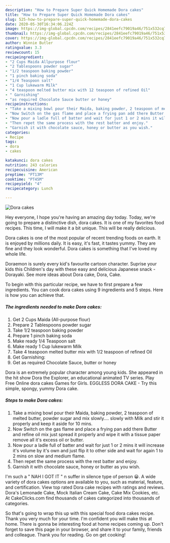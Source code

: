 ```yaml
---
description: "How to Prepare Super Quick Homemade Dora cakes"
title: "How to Prepare Super Quick Homemade Dora cakes"
slug: 525-how-to-prepare-super-quick-homemade-dora-cakes
date: 2020-05-30T16:34:06.224Z
image: https://img-global.cpcdn.com/recipes/2841eefc79019a46/751x532cq70/dora-cakes-recipe-main-photo.jpg
thumbnail: https://img-global.cpcdn.com/recipes/2841eefc79019a46/751x532cq70/dora-cakes-recipe-main-photo.jpg
cover: https://img-global.cpcdn.com/recipes/2841eefc79019a46/751x532cq70/dora-cakes-recipe-main-photo.jpg
author: Winnie Butler
ratingvalue: 3.3
reviewcount: 15
recipeingredient:
- "2 Cups Maida Allpurpose flour"
- "2 Tablespoons powder sugar"
- "1/2 teaspoon baking powder"
- "1 pinch baking soda"
- "1/4 Teaspoon salt"
- "1 Cup lukewarm Milk"
- "4 teaspoon melted butter mix with 12 teaspoon of refined Oil"
- " Garnishing"
- "as required Chocolate Sauce butter or honey"
recipeinstructions:
- "Take a mixing bowl pour their Maida, baking powder, 2 teaspoon of melted butter, powder sugar and mix slowly.... slowly with Milk and stir it properly and keep it aside for 10 mins."
- "Now Switch on the gas flame and place a frying pan add there Butter and refine oil mix just spread it properly and wipe it with a tissue paper remove all it&#39;s excess oil or butter."
- "Now pour a ladle full of batter and wait for just 1 or 2 mins it will increase it&#39;s volume by it&#39;s own and just flip it to other side and wait for again 1 to 2 mins on slow and medium flame."
- "Then repet the same process with the rest batter and enjoy."
- "Garnish it with chocolate sauce, honey or butter as you wish."
categories:
- Recipe
tags:
- dora
- cakes

katakunci: dora cakes 
nutrition: 243 calories
recipecuisine: American
preptime: "PT13M"
cooktime: "PT45M"
recipeyield: "4"
recipecategory: Lunch

---
```



![Dora cakes](https://img-global.cpcdn.com/recipes/2841eefc79019a46/751x532cq70/dora-cakes-recipe-main-photo.jpg)

Hey everyone, I hope you're having an amazing day today. Today, we're going to prepare a distinctive dish, dora cakes. It is one of my favorites food recipes. This time, I will make it a bit unique. This will be really delicious.

Dora cakes is one of the most popular of recent trending foods on earth. It is enjoyed by millions daily. It is easy, it's fast, it tastes yummy. They are fine and they look wonderful. Dora cakes is something that I've loved my whole life.

Doraemon is surely every kid&#39;s favourite cartoon character. Suprise your kids this Children&#39;s day with these easy and delicious Japanese snack - Dorayaki. See more ideas about Dora cake, Dora, Cake.


To begin with this particular recipe, we have to first prepare a few ingredients. You can cook dora cakes using 9 ingredients and 5 steps. Here is how you can achieve that.

<!--inarticleads1-->

##### The ingredients needed to make Dora cakes:

1. Get 2 Cups Maida (All-purpose flour)
1. Prepare 2 Tablespoons powder sugar
1. Take 1/2 teaspoon baking powder
1. Prepare 1 pinch baking soda
1. Make ready 1/4 Teaspoon salt
1. Make ready 1 Cup lukewarm Milk
1. Take 4 teaspoon melted butter mix with 1/2 teaspoon of refined Oil
1. Get  Garnishing:
1. Get as required Chocolate Sauce, butter or honey


Dora is an extremely popular character among young kids. She appeared in the hit show Dora the Explorer, an educational animated TV series. Play Free Online dora cakes Games for Girls. EGGLESS DORA CAKE - Try this simple, spongy, yummy Dora cake. 

<!--inarticleads2-->

##### Steps to make Dora cakes:

1. Take a mixing bowl pour their Maida, baking powder, 2 teaspoon of melted butter, powder sugar and mix slowly.... slowly with Milk and stir it properly and keep it aside for 10 mins.
1. Now Switch on the gas flame and place a frying pan add there Butter and refine oil mix just spread it properly and wipe it with a tissue paper remove all it&#39;s excess oil or butter.
1. Now pour a ladle full of batter and wait for just 1 or 2 mins it will increase it&#39;s volume by it&#39;s own and just flip it to other side and wait for again 1 to 2 mins on slow and medium flame.
1. Then repet the same process with the rest batter and enjoy.
1. Garnish it with chocolate sauce, honey or butter as you wish.


I&#39;m such a &#34; NAH I GOT IT &#34; n suffer in silence type of person 😀. A wide variety of dora cakes options are available to you, such as material, feature, and certification. View top rated Dora cake recipes with ratings and reviews. Dora&#39;s Lemonade Cake, Mock Italian Cream Cake, Cake Mix Cookies, etc. At CakeClicks.com find thousands of cakes categorized into thousands of categories. 

So that's going to wrap this up with this special food dora cakes recipe. Thank you very much for your time. I'm confident you will make this at home. There is gonna be interesting food at home recipes coming up. Don't forget to save this page in your browser, and share it to your family, friends and colleague. Thank you for reading. Go on get cooking!
